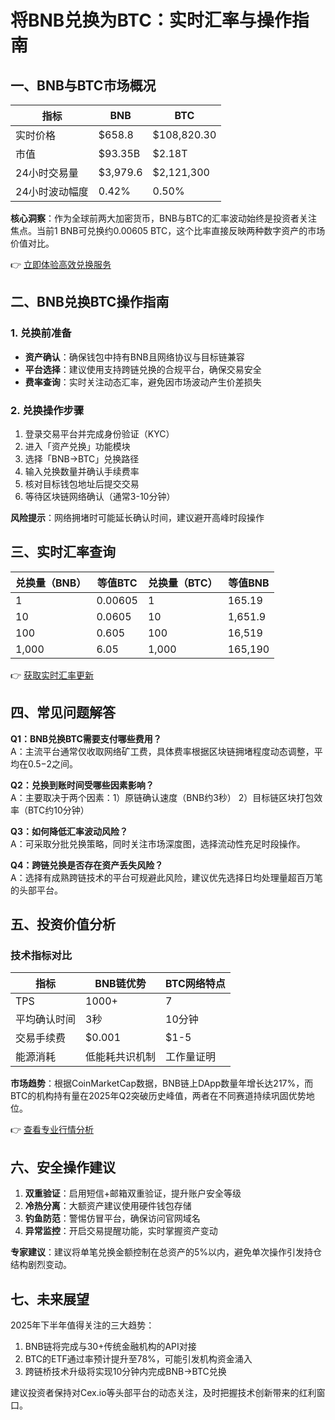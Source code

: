 # 将BNB兑换为BTC：实时汇率与操作指南

## 一、BNB与BTC市场概况

| 指标          | BNB                | BTC                |
|---------------|--------------------|--------------------|
| 实时价格      | $658.8             | $108,820.30        |
| 市值          | $93.35B            | $2.18T             |
| 24小时交易量  | $3,979.6           | $2,121,300         |
| 24小时波动幅度| 0.42%              | 0.50%              |

**核心洞察**：作为全球前两大加密货币，BNB与BTC的汇率波动始终是投资者关注焦点。当前1 BNB可兑换约0.00605 BTC，这个比率直接反映两种数字资产的市场价值对比。

👉 [立即体验高效兑换服务](https://bit.ly/okx_welcome)

## 二、BNB兑换BTC操作指南

### 1. 兑换前准备
- **资产确认**：确保钱包中持有BNB且网络协议与目标链兼容
- **平台选择**：建议使用支持跨链兑换的合规平台，确保交易安全
- **费率查询**：实时关注动态汇率，避免因市场波动产生价差损失

### 2. 兑换操作步骤
1. 登录交易平台并完成身份验证（KYC）
2. 进入「资产兑换」功能模块
3. 选择「BNB→BTC」兑换路径
4. 输入兑换数量并确认手续费率
5. 核对目标钱包地址后提交交易
6. 等待区块链网络确认（通常3-10分钟）

**风险提示**：网络拥堵时可能延长确认时间，建议避开高峰时段操作

## 三、实时汇率查询

| 兑换量（BNB） | 等值BTC       | 兑换量（BTC） | 等值BNB       |
|---------------|---------------|---------------|---------------|
| 1             | 0.00605       | 1             | 165.19        |
| 10            | 0.0605        | 10            | 1,651.9       |
| 100           | 0.605         | 100           | 16,519        |
| 1,000         | 6.05          | 1,000         | 165,190       |

👉 [获取实时汇率更新](https://bit.ly/okx_welcome)

## 四、常见问题解答

**Q1：BNB兑换BTC需要支付哪些费用？**  
A：主流平台通常仅收取网络矿工费，具体费率根据区块链拥堵程度动态调整，平均在$0.5-$2之间。

**Q2：兑换到账时间受哪些因素影响？**  
A：主要取决于两个因素：1）原链确认速度（BNB约3秒） 2）目标链区块打包效率（BTC约10分钟）

**Q3：如何降低汇率波动风险？**  
A：可采取分批兑换策略，同时关注市场深度图，选择流动性充足时段操作。

**Q4：跨链兑换是否存在资产丢失风险？**  
A：选择有成熟跨链技术的平台可规避此风险，建议优先选择日均处理量超百万笔的头部平台。

## 五、投资价值分析

### 技术指标对比
| 指标          | BNB链优势        | BTC网络特点      |
|---------------|------------------|------------------|
| TPS           | 1000+            | 7                |
| 平均确认时间  | 3秒              | 10分钟           |
| 交易手续费    | $0.001           | $1-5             |
| 能源消耗      | 低能耗共识机制   | 工作量证明       |

**市场趋势**：根据CoinMarketCap数据，BNB链上DApp数量年增长达217%，而BTC的机构持有量在2025年Q2突破历史峰值，两者在不同赛道持续巩固优势地位。

👉 [查看专业行情分析](https://bit.ly/okx_welcome)

## 六、安全操作建议

1. **双重验证**：启用短信+邮箱双重验证，提升账户安全等级
2. **冷热分离**：大额资产建议使用硬件钱包存储
3. **钓鱼防范**：警惕仿冒平台，确保访问官网域名
4. **异常监控**：开启交易提醒功能，实时掌握资产变动

**专家建议**：建议将单笔兑换金额控制在总资产的5%以内，避免单次操作引发持仓结构剧烈变动。

## 七、未来展望

2025年下半年值得关注的三大趋势：
1. BNB链将完成与30+传统金融机构的API对接
2. BTC的ETF通过率预计提升至78%，可能引发机构资金涌入
3. 跨链桥技术升级将实现10分钟内完成BNB→BTC兑换

建议投资者保持对Cex.io等头部平台的动态关注，及时把握技术创新带来的红利窗口。
